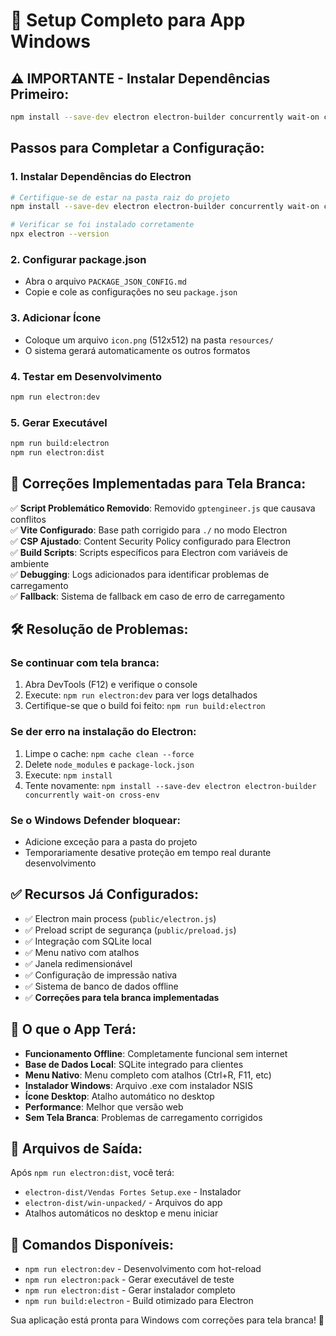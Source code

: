 

# 🚀 Setup Completo para App Windows

## ⚠️ IMPORTANTE - Instalar Dependências Primeiro:

```bash
npm install --save-dev electron electron-builder concurrently wait-on cross-env
```

## Passos para Completar a Configuração:

### 1. Instalar Dependências do Electron
```bash
# Certifique-se de estar na pasta raiz do projeto
npm install --save-dev electron electron-builder concurrently wait-on cross-env

# Verificar se foi instalado corretamente
npx electron --version
```

### 2. Configurar package.json
- Abra o arquivo `PACKAGE_JSON_CONFIG.md`
- Copie e cole as configurações no seu `package.json`

### 3. Adicionar Ícone
- Coloque um arquivo `icon.png` (512x512) na pasta `resources/`
- O sistema gerará automaticamente os outros formatos

### 4. Testar em Desenvolvimento
```bash
npm run electron:dev
```

### 5. Gerar Executável
```bash
npm run build:electron
npm run electron:dist
```

## 🔧 Correções Implementadas para Tela Branca:

✅ **Script Problemático Removido**: Removido `gptengineer.js` que causava conflitos  
✅ **Vite Configurado**: Base path corrigido para `./` no modo Electron  
✅ **CSP Ajustado**: Content Security Policy configurado para Electron  
✅ **Build Scripts**: Scripts específicos para Electron com variáveis de ambiente  
✅ **Debugging**: Logs adicionados para identificar problemas de carregamento  
✅ **Fallback**: Sistema de fallback em caso de erro de carregamento  

## 🛠️ Resolução de Problemas:

### Se continuar com tela branca:
1. Abra DevTools (F12) e verifique o console
2. Execute: `npm run electron:dev` para ver logs detalhados
3. Certifique-se que o build foi feito: `npm run build:electron`

### Se der erro na instalação do Electron:
1. Limpe o cache: `npm cache clean --force`
2. Delete `node_modules` e `package-lock.json`
3. Execute: `npm install`
4. Tente novamente: `npm install --save-dev electron electron-builder concurrently wait-on cross-env`

### Se o Windows Defender bloquear:
- Adicione exceção para a pasta do projeto
- Temporariamente desative proteção em tempo real durante desenvolvimento

## ✅ Recursos Já Configurados:

- ✅ Electron main process (`public/electron.js`)
- ✅ Preload script de segurança (`public/preload.js`)
- ✅ Integração com SQLite local
- ✅ Menu nativo com atalhos
- ✅ Janela redimensionável
- ✅ Configuração de impressão nativa
- ✅ Sistema de banco de dados offline
- ✅ **Correções para tela branca implementadas**

## 🎯 O que o App Terá:

- **Funcionamento Offline**: Completamente funcional sem internet
- **Base de Dados Local**: SQLite integrado para clientes
- **Menu Nativo**: Menu completo com atalhos (Ctrl+R, F11, etc)
- **Instalador Windows**: Arquivo .exe com instalador NSIS
- **Ícone Desktop**: Atalho automático no desktop
- **Performance**: Melhor que versão web
- **Sem Tela Branca**: Problemas de carregamento corrigidos

## 📁 Arquivos de Saída:

Após `npm run electron:dist`, você terá:
- `electron-dist/Vendas Fortes Setup.exe` - Instalador
- `electron-dist/win-unpacked/` - Arquivos do app
- Atalhos automáticos no desktop e menu iniciar

## 🔧 Comandos Disponíveis:

- `npm run electron:dev` - Desenvolvimento com hot-reload
- `npm run electron:pack` - Gerar executável de teste
- `npm run electron:dist` - Gerar instalador completo
- `npm run build:electron` - Build otimizado para Electron

Sua aplicação está pronta para Windows com correções para tela branca! 🎉


